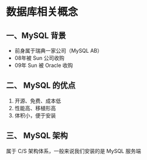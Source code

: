 # 数据库相关概念

## 一、MySQL 背景

- 前身属于瑞典一家公司（MySQL AB）
- 08年被 Sun 公司收购
- 09年 Sun 被 Oracle 收购


## 二、 MySQL 的优点

1. 开源、免费、成本低
2. 性能高、移植形高
3. 体积小，便于安装

## 三、 MySQL 架构

属于 C/S 架构体系，一般来说我们安装的是 MySQL 服务端


